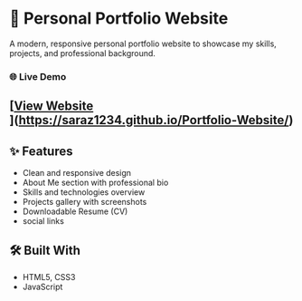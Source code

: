 # 💼 Personal Portfolio Website

A modern, responsive personal portfolio website to showcase my skills, projects, and professional background.

### 🌐 Live Demo
[[View Website](https://your-username.github.io/your-portfolio-repo/)  
](https://saraz1234.github.io/Portfolio-Website/)
---

## ✨ Features

-  Clean and responsive design
-  About Me section with professional bio
-  Skills and technologies overview
-  Projects gallery with screenshots
-  Downloadable Resume (CV)
-  social links


## 🛠️ Built With

- HTML5, CSS3  
- JavaScript  




